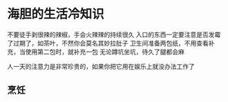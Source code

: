 # 海胆的生活冷知识
不要徒手剥很辣的辣椒，手会火辣辣的持续很久
入口的东西一定要注意是否发霉了过期了，如茶叶，不然你会莫名其妙拉肚子
卫生间准备两包纸，不用查看补充，当使用第二包时，就补充一包
无论蹲坑坐坑，待久了腿都会麻

人一天的注意力是非常珍贵的，如果你把它用在娱乐上就没办法工作了
## 烹饪